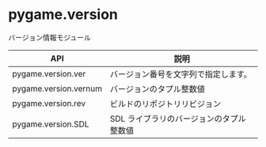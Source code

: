 # pygame.version

バージョン情報モジュール

|          API          |                   説明                   |
| --------------------- | ---------------------------------------- |
| pygame.version.ver    | バージョン番号を文字列で指定します。     |
| pygame.version.vernum | バージョンのタプル整数値                 |
| pygame.version.rev    | ビルドのリポジトリリビジョン             |
| pygame.version.SDL    | SDL ライブラリのバージョンのタプル整数値 |